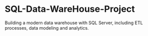 # SQL-Data-WareHouse-Project
Building a modern data warehouse with SQL Server, including ETL processes, data modeling and analytics.

